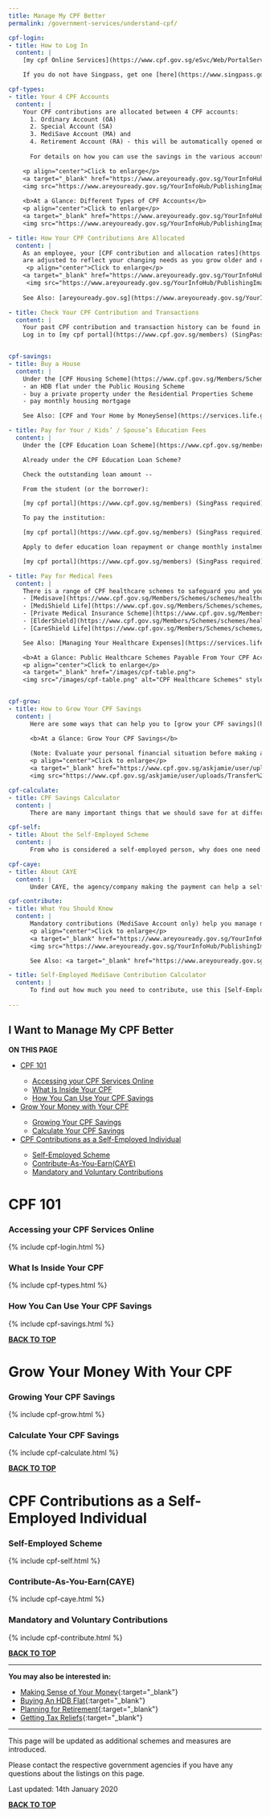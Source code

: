 ```yaml
---
title: Manage My CPF Better
permalink: /government-services/understand-cpf/

cpf-login:
- title: How to Log In
  content: |
    [my cpf Online Services](https://www.cpf.gov.sg/eSvc/Web/PortalServices/GetStarted) lets you look into your various CPF accounts, track your activities, messages, notifications and update your contact information, among others. Log in to my cpf Online Services [here](https://www.cpf.gov.sg/eSvc/Web/PortalServices/CpfMemberPortalServices) using your SingPass (required).

    If you do not have Singpass, get one [here](https://www.singpass.gov.sg/singpass/register/instructions) now.

cpf-types:
- title: Your 4 CPF Accounts
  content: |
    Your CPF contributions are allocated between 4 CPF accounts: 
      1. Ordinary Account (OA)
      2. Special Account (SA)
      3. MediSave Account (MA) and
      4. Retirement Account (RA) - this will be automatically opened on your behalf at age 55 and it combines the funds from your OA and SA.
      
      For details on how you can use the savings in the various accounts and the interest rates they earn, click [here](https://www.cpf.gov.sg/Members/AboutUs/about-us-info/cpf-overview).

    <p align="center">Click to enlarge</p>
    <a target="_blank" href="https://www.areyouready.gov.sg/YourInfoHub/PublishingImages/Pages/Views-The-growth-of-your-CPF-savings-From-payday-to-retirement/The%20growth%20of%20your%20CPF%20savings%20From%20payday%20to%20retirement1.png">
    <img src="https://www.areyouready.gov.sg/YourInfoHub/PublishingImages/Pages/Views-The-growth-of-your-CPF-savings-From-payday-to-retirement/The%20growth%20of%20your%20CPF%20savings%20From%20payday%20to%20retirement1.png" alt="CPF Basics" style="width:300px">
    
    <b>At a Glance: Different Types of CPF Accounts</b>
    <p align="center">Click to enlarge</p>
    <a target="_blank" href="https://www.areyouready.gov.sg/YourInfoHub/PublishingImages/Pages/Views-The-growth-of-your-CPF-savings-From-payday-to-retirement/The%20growth%20of%20your%20CPF%20savings%20From%20payday%20to%20retirement2.png">
    <img src="https://www.areyouready.gov.sg/YourInfoHub/PublishingImages/Pages/Views-The-growth-of-your-CPF-savings-From-payday-to-retirement/The%20growth%20of%20your%20CPF%20savings%20From%20payday%20to%20retirement2.png" alt="CPF Savings Uses" style="width:300px">

- title: How Your CPF Contributions Are Allocated
  content: |
    As an employee, your [CPF contribution and allocation rates](https://www.areyouready.gov.sg/YourInfoHub/Pages/News-How-your-CPF-contributions-and-allocation-rates-change-as-you-grow-older.aspx)
    are adjusted to reflect your changing needs as you grow older and continue to remain in the workforce. 
     <p align="center">Click to enlarge</p>
    <a target="_blank" href="https://www.areyouready.gov.sg/YourInfoHub/PublishingImages/Pages/News-How-your-CPF-contributions-and-allocation-rates-change-as-you-grow-older/How%20your%20CPF%20contribution%20and%20allocation%20rates%20change%20v2019.jpg">
     <img src="https://www.areyouready.gov.sg/YourInfoHub/PublishingImages/Pages/News-How-your-CPF-contributions-and-allocation-rates-change-as-you-grow-older/How%20your%20CPF%20contribution%20and%20allocation%20rates%20change%20v2019.jpg" alt="CPF Allocation" style="width:300px">
      
    See Also: [areyouready.gov.sg](https://www.areyouready.gov.sg/YourInfoHub/Pages/News-How-your-CPF-contributions-and-allocation-rates-change-as-you-grow-older.aspx){:target="_blank"}

- title: Check Your CPF Contribution and Transactions
  content: |
    Your past CPF contribution and transaction history can be found in your CPF statements, using your SingPass.
    Log in to [my cpf portal](https://www.cpf.gov.sg/members) (SingPass required) > *My Statements* > *Section B*  


cpf-savings:
- title: Buy a House
  content: |
    Under the [CPF Housing Scheme](https://www.cpf.gov.sg/Members/Schemes/schemes/housing/housing-scheme), you may use your CPF Ordinary Account (OA) savings to buy:
    - an HDB flat under the Public Housing Scheme
    - buy a private property under the Residential Properties Scheme
    - pay monthly housing mortgage

    See Also: [CPF and Your Home by MoneySense](https://services.life.gov.sg/government-services/buy-hdb/#finances)

- title: Pay for Your / Kids’ / Spouse’s Education Fees
  content: |
    Under the [CPF Education Loan Scheme](https://www.cpf.gov.sg/members/schemes/schemes/other-matters/cpf-education-scheme), you may use your CPF Ordinary Account (OA) savings to pay education fees for yourself, spouse, children, siblings and relatives. The student will have to repay the amount withdrawn plus interest in cash into the payer’s OA within 1 year upon graduation or leaving the institution.

    Already under the CPF Education Loan Scheme? 

    Check the outstanding loan amount -- 

    From the student (or the borrower):

    [my cpf portal](https://www.cpf.gov.sg/members) (SingPass required) > *My Statements* > *Section C* > *Education Redemption Statement*

    To pay the institution: 

    [my cpf portal](https://www.cpf.gov.sg/members) (SingPass required) >*My Statements* > *Enquire on My Arrears in Repayment*

    Apply to defer education loan repayment or change monthly instalment rate: 

    [my cpf portal](https://www.cpf.gov.sg/members) (SingPass required) > *My Request* > *Education/ Dependants' Education* > *Apply to defer payment or Change my Monthly Instalment Rate* 

- title: Pay for Medical Fees
  content: |
    There is a range of CPF healthcare schemes to safeguard you and your loved ones should any of you need hospitalisation or other forms of healthcare assistance in different stages of life.
    - [Medisave](https://www.cpf.gov.sg/Members/Schemes/schemes/healthcare/medisave){:target="_blank"}
    - [MediShield Life](https://www.cpf.gov.sg/Members/Schemes/schemes/healthcare/medishield-life){:target="_blank"}
    - [Private Medical Insurance Scheme](https://www.cpf.gov.sg/Members/Schemes/schemes/healthcare/private-medical-insurance-scheme){:target="_blank"}
    - [ElderShield](https://www.cpf.gov.sg/Members/Schemes/schemes/healthcare/eldershield){:target="_blank"}
    - [CareShield Life](https://www.cpf.gov.sg/Members/Schemes/schemes/healthcare/careshield-life){:target="_blank"}

    See Also: [Managing Your Healthcare Expenses](https://services.life.gov.sg/government-services/stay-healthy/#expenses){:target="_blank"}

    <b>At a Glance: Public Healthcare Schemes Payable From Your CPF Accounts</b>
    <p align="center">Click to enlarge</p>
    <a target="_blank" href="/images/cpf-table.png">
    <img src="/images/cpf-table.png" alt="CPF Healthcare Schemes" style="width:300px">


cpf-grow: 
- title: How to Grow Your CPF Savings 
  content: |
      Here are some ways that can help you to [grow your CPF savings](https://www.dbs.com.sg/personal/nav/maximise-and-grow-your-cpf-savings-for-retirement.page){:target="_blank"}.

      <b>At a Glance: Grow Your CPF Savings</b> 
      
      (Note: Evaluate your personal financial situation before making any CPF transfers or cash top ups as they are usually not reversible)
      <p align="center">Click to enlarge</p>
      <a target="_blank" href="https://www.cpf.gov.sg/askjamie/user/uploads/Transfer%20Savings%20from%20OA%20to%20SA.jpg">
      <img src="https://www.cpf.gov.sg/askjamie/user/uploads/Transfer%20Savings%20from%20OA%20to%20SA.jpg" alt="" style="width:300px">

cpf-calculate:
- title: CPF Savings Calculator
  content: |
      There are many important things that we should save for at different stages of our lives - be it buying a home, our kids’ education or retirement. Find out if you have enough CPF savings with the CPF Savings Calculator [here](https://www.cpf.gov.sg/eSvc/Web/Schemes/SavingsCalculator/SavingsCalculator){:target="_blank"}.

cpf-self: 
- title: About the Self-Employed Scheme
  content: |
      From who is considered a self-employed person, why does one need to contribute to CPF to what are the mandatory contributions, among other information, find out all you wish to know about CPF Self-employed Scheme [here](https://www.cpf.gov.sg/Members/Schemes/schemes/self-employed-scheme/self-employed-matters){:target="_blank"}.

cpf-caye: 
- title: About CAYE 
  content: |
      Under CAYE, the agency/company making the payment can help a self-employed person (SEP) contribute to his/her MediSave(mandatory). The agency/company does this by first deducting and transferring a portion of the payment to the SEP’s MediSave Account before paying the remaining amount to the SEP. Read more about CAYE [here](https://www.cpf.gov.sg/Members/Schemes/schemes/self-employed-scheme/contribute-as-you-earn-(caye)){:target="_blank"}.

cpf-contribute: 
- title: What You Should Know 
  content: |
      Mandatory contributions (MediSave Account only) help you manage medical/hospitalisation emergencies while voluntary contributions (Ordinary Account and/or Special Account) offer a financial safety net for life’s ‘what-ifs’. 
      <p align="center">Click to enlarge</p>
      <a target="_blank" href="https://www.areyouready.gov.sg/YourInfoHub/PublishingImages/Pages/News-4-financial-planning-tips-for-the-selfemployed/4%20financial%20planning%20tips%20for%20the%20selfemployed.jpg" alt="CPF Contributions" style="width:300px">
      <img src="https://www.areyouready.gov.sg/YourInfoHub/PublishingImages/Pages/News-4-financial-planning-tips-for-the-selfemployed/4%20financial%20planning%20tips%20for%20the%20selfemployed.jpg" alt="CPF Contributions" style="width:300px">

      See Also: <a target="_blank" href="https://www.areyouready.gov.sg/YourInfoHub/Pages/News-4-financial-planning-tips-for-the-selfemployed.aspx">4 Financial Planning Tips for the Self-Employed</a>

- title: Self-Employed MediSave Contribution Calculator 
  content: |
      To find out how much you need to contribute, use this [Self-Employed MediSave Contribution Calculator](https://www.cpf.gov.sg/eSvc/Web/Schemes/SelfEmployedMedisaveContribution/SelfEmployedMedisaveContributionLanding){:target="_blank"}.
      
---
```


## <a name="top"></a>I Want to Manage My CPF Better

<div id="toc_container">
<p class="toc_title"><b>ON THIS PAGE</b></p>
<ul class="toc_list">
  <li><a href="#cpf">CPF 101</a></li>
  <ul>
    <li><a href="#login">Accessing your CPF Services Online </a></li>
    <li><a href="#account">What Is Inside Your CPF</a></li>
    <li><a href="#savings">How You Can Use Your CPF Savings</a></li>
  </ul>
<li><a href="#grow">Grow Your Money with Your CPF</a></li>
  <ul>
    <li><a href="#optimise">Growing Your CPF Savings</a></li>
    <li><a href="#calculate">Calculate Your CPF Savings</a></li>
  </ul>
<li><a href="#self-employed">CPF Contributions as a Self-Employed Individual</a></li>
  <ul>
    <li><a href="#scheme">Self-Employed Scheme</a></li>
    <li><a href="#caye">Contribute-As-You-Earn(CAYE)</a></li>
    <li><a href="#contribution">Mandatory and Voluntary Contributions</a></li>
  </ul>  
</ul>
</div>


# <a name="cpf"></a>CPF 101

### <a name="login"></a>Accessing your CPF Services Online 

{% include cpf-login.html %}

### <a name="account"></a>What Is Inside Your CPF 

{% include cpf-types.html %}

### <a name="savings"></a>How You Can Use Your CPF Savings 

{% include cpf-savings.html %}

[**BACK TO TOP**](#top)


# <a name="grow"></a>Grow Your Money With Your CPF 

### <a name="optimise"></a>Growing Your CPF Savings 

{% include cpf-grow.html %}

### <a name="calculate"></a>Calculate Your CPF Savings 

{% include cpf-calculate.html %}

[**BACK TO TOP**](#top)


# <a name="self-employed"></a>CPF Contributions as a Self-Employed Individual

### <a name="scheme"></a>Self-Employed Scheme

{% include cpf-self.html %}

### <a name="caye"></a>Contribute-As-You-Earn(CAYE)

{% include cpf-caye.html %}

### <a name="contribution"></a>Mandatory and Voluntary Contributions 

{% include cpf-contribute.html %}

[**BACK TO TOP**](#top)


---------------------------------------
**You may also be interested in:**

  - [Making Sense of Your Money](https://www.moneysense.gov.sg/starter-packs/making-sense-of-your-money){:target="_blank"}
  - [Buying An HDB Flat](/government-services/buy-HDB/){:target="_blank"}
  - [Planning for Retirement](/government-services/retirement){:target="_blank"}
  - [Getting Tax Reliefs](https://services.life.gov.sg/government-services/govt-benefits/#parent-tax-reliefs){:target="_blank"}

---------------------------------------

This page will be updated as additional schemes and measures are introduced.

Please contact the respective government agencies if you have any questions about the listings on this page.  

Last updated: 14th January 2020
 
[**BACK TO TOP**](#top)
